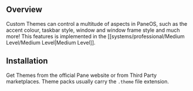 ## Overview
Custom Themes can control a multitude of aspects in PaneOS, such as the accent colour, taskbar style, window and window frame style and much more! This features is implemented in the [[systems/professional/Medium Level/Medium Level|Medium Level]].

## Installation
Get Themes from the official Pane website or from Third Party marketplaces. Theme packs usually carry the `.theme` file extension.